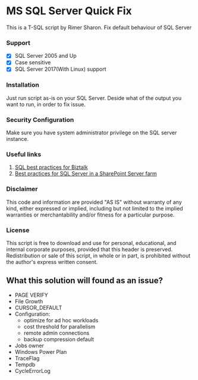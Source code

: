 # MS SQL Server Quick Fix
This is a T-SQL script by Rimer Sharon.
Fix default behaviour of SQL Server

### Support
- [x] SQL Server 2005 and Up
- [x] Case sensitive
- [x] SQL Server 2017(With Linux) support

### Installation
Just run script as-is on your SQL Server.
Deside what of the output you want to run, in order to fix issue.
### Security Configuration
Make sure you have system administrator privilege on the SQL server instance.
### Useful links
1. [SQL best practices for Biztalk](https://blogs.msdn.microsoft.com/blogdoezequiel/2009/01/25/sql-best-practices-for-biztalk)
2. [Best practices for SQL Server in a SharePoint Server farm](https://technet.microsoft.com/en-us/library/hh292622.aspx)  


### Disclaimer
This code and information are provided "AS IS" without warranty of any kind, either expressed or implied, including but not limited to the implied warranties or merchantability and/or fitness for a particular purpose.  

### License
This script is free to download and use for personal, educational, and internal corporate purposes, provided that this header is preserved. 
Redistribution or sale of this script, in whole or in part, is prohibited without the author's express written consent.

## What this solution will found as an issue?
* PAGE VERIFY
* File Growth
* CURSOR_DEFAULT
* Configuration:
    * optimize for ad hoc workloads
    * cost threshold for parallelism
    * remote admin connections
    * backup compression default
* Jobs owner
* Windows Power Plan
* TraceFlag
* Tempdb
* CycleErrorLog
